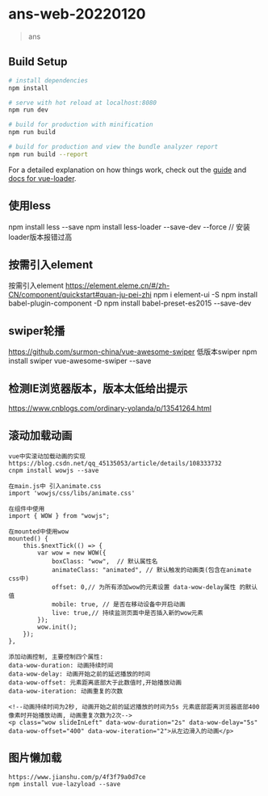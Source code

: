 # ans-web-20220120

> ans

## Build Setup

``` bash
# install dependencies
npm install

# serve with hot reload at localhost:8080
npm run dev

# build for production with minification
npm run build

# build for production and view the bundle analyzer report
npm run build --report
```

For a detailed explanation on how things work, check out the [guide](http://vuejs-templates.github.io/webpack/) and [docs for vue-loader](http://vuejs.github.io/vue-loader).



## 使用less
 npm install less --save
 npm install less-loader --save-dev --force  // 安装loader版本报错过高


## 按需引入element

按需引入element https://element.eleme.cn/#/zh-CN/component/quickstart#quan-ju-pei-zhi
npm i element-ui -S
npm install babel-plugin-component -D
npm install babel-preset-es2015 --save-dev



## swiper轮播

https://github.com/surmon-china/vue-awesome-swiper   低版本swiper
npm install swiper vue-awesome-swiper --save
 
## 检测IE浏览器版本，版本太低给出提示
<!-- 检测IE浏览器版本，版本太低给出提示 -->
https://www.cnblogs.com/ordinary-yolanda/p/13541264.html


## 滚动加载动画
    vue中实滚动加载动画的实现 https://blog.csdn.net/qq_45135053/article/details/108333732
    cnpm install wowjs --save

    在main.js中 引入animate.css
    import 'wowjs/css/libs/animate.css'

    在组件中使用
    import { WOW } from "wowjs";

    在mounted中使用wow
    mounted() {
        this.$nextTick(() => {
            var wow = new WOW({
                boxClass: "wow",  // 默认属性名
                animateClass: "animated", // 默认触发的动画类(包含在animate css中)
                offset: 0,// 为所有添加wow的元素设置 data-wow-delay属性 的默认值
                mobile: true, // 是否在移动设备中开启动画
                live: true,// 持续监测页面中是否插入新的wow元素
            });
            wow.init();
        });
    },

    添加动画控制, 主要控制四个属性:
    data-wow-duration: 动画持续时间
    data-wow-delay: 动画开始之前的延迟播放的时间
    data-wow-offset: 元素距离底部大于此数值时,开始播放动画
    data-wow-iteration: 动画重复的次数

    <!--动画持续时间为2秒, 动画开始之前的延迟播放的时间为5s 元素底部距离浏览器底部400像素时开始播放动画, 动画重复次数为2次-->
    <p class="wow slideInLeft" data-wow-duration="2s" data-wow-delay="5s" data-wow-offset="400" data-wow-iteration="2">从左边滑入的动画</p>

## 图片懒加载

    https://www.jianshu.com/p/4f3f79a0d7ce
    npm install vue-lazyload --save


    

